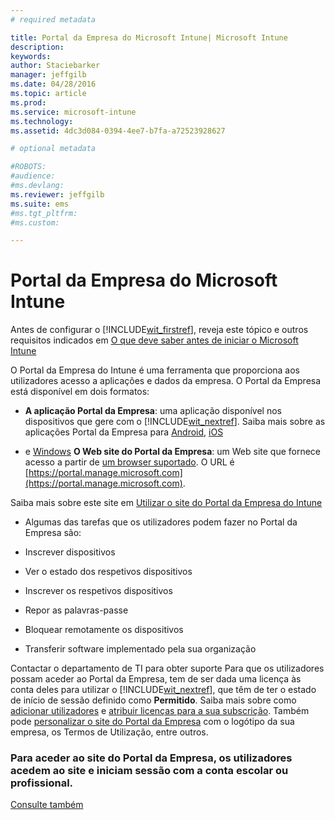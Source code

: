 ```yaml
---
# required metadata

title: Portal da Empresa do Microsoft Intune| Microsoft Intune
description:
keywords:
author: Staciebarker
manager: jeffgilb
ms.date: 04/28/2016
ms.topic: article
ms.prod:
ms.service: microsoft-intune
ms.technology:
ms.assetid: 4dc3d084-0394-4ee7-b7fa-a72523928627

# optional metadata

#ROBOTS:
#audience:
#ms.devlang:
ms.reviewer: jeffgilb
ms.suite: ems
#ms.tgt_pltfrm:
#ms.custom:

---
```


# Portal da Empresa do Microsoft Intune

Antes de configurar o [!INCLUDE[wit_firstref](../includes/wit_firstref_md.md)], reveja este tópico e outros requisitos indicados em [O que deve saber antes de iniciar o Microsoft Intune](what-to-know-before-you-start-microsoft-intune.md)

O Portal da Empresa do Intune é uma ferramenta que proporciona aos utilizadores acesso a aplicações e dados da empresa. O Portal da Empresa está disponível em dois formatos:

-   **A aplicação Portal da Empresa**: uma aplicação disponível nos dispositivos que gere com o [!INCLUDE[wit_nextref](../includes/wit_nextref_md.md)]. Saiba mais sobre as aplicações Portal da Empresa para [Android](/Intune/EndUser/using-your-android-device-with-intune), [iOS](/Intune/EndUser/using-your-ios-or-mac-os-x-device-with-intune)


- e [Windows](/Intune/EndUser/using-your-windows-device-with-intune) **O Web site do Portal da Empresa**: um Web site que fornece acesso a partir de [um browser suportado](supported-web-browsers.md). O URL é [https://portal.manage.microsoft.com](https://portal.manage.microsoft.com).

Saiba mais sobre este site em [Utilizar o site do Portal da Empresa do Intune](/Intune/EndUser/using-the-intune-company-portal-website)

-   Algumas das tarefas que os utilizadores podem fazer no Portal da Empresa são:

-   Inscrever dispositivos

-   Ver o estado dos respetivos dispositivos

-   Inscrever os respetivos dispositivos

-   Repor as palavras-passe

-   Bloquear remotamente os dispositivos

-   Transferir software implementado pela sua organização

Contactar o departamento de TI para obter suporte Para que os utilizadores possam aceder ao Portal da Empresa, tem de ser dada uma licença às conta deles para utilizar o [!INCLUDE[wit_nextref](../includes/wit_nextref_md.md)], que têm de ter o estado de início de sessão definido como **Permitido**. Saiba mais sobre como [adicionar utilizadores](start-with-a-paid-subscription-to-microsoft-intune-step-3.md) e [atribuir licenças para a sua subscrição](start-with-a-paid-subscription-to-microsoft-intune-step-4.md). Também pode [personalizar o site do Portal da Empresa](start-with-a-paid-subscription-to-microsoft-intune-step-7.md) com o logótipo da sua empresa, os Termos de Utilização, entre outros.

### Para aceder ao site do Portal da Empresa, os utilizadores acedem ao site e iniciam sessão com a conta escolar ou profissional.
[Consulte também](what-to-know-before-you-start-microsoft-intune.md)


<!--HONumber=May16_HO2-->


